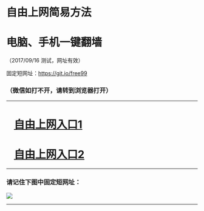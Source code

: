 ﻿# 自由上网简易方法

# 电脑、手机一键翻墙

（2017/09/16 测试，网址有效）

固定短网址：https://git.io/free99

### （微信如打不开，请转到浏览器打开）


***





# &nbsp;&nbsp; <a href="http://ft1991417390.fwq-tz1003.online/fwqtz01.html?t=091600121065 " target="_blank">自由上网入口1</a>
# &nbsp;&nbsp; <a href="http://ft2552431075.fwq-tz1004.online/fwqtz02.html?t=09160013148 " target="_blank">自由上网入口2</a>
***

### 请记住下图中固定短网址：

<img src="https://s3-us-west-2.amazonaws.com/fwq-1001/yjfq-20170905okok.png" /> 


***

